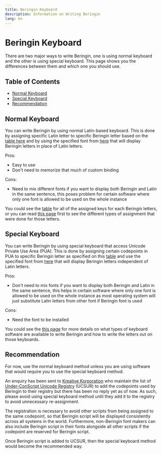 ```yaml
---
title: Beringin Keyboard
description: Information on Writing Beringin
lang: en
---
```



# Beringin Keyboard

There are two major ways to write Beringin, one is using normal keyboard and the other is using special keyboard. This page shows you the differences between them and which one you should use.


## Table of Contents

- [Normal Keyboard](#normal-keyboard)
- [Special Keyboard](#special-keyboard)
- [Recommendation](#recommendation)


## Normal Keyboard

You can write Beringin by using normal Latin-based keyboard. This is done by assigning specific Latin letter to specific Beringin letter based on the [table here](latin-table) and by using the specified font from [here](../mnh48-beringin/en) that will display Beringin letters in place of Latin letters.

Pros:
- Easy to use
- Don't need to memorize that much of custom binding

Cons:
- Need to mix different fonts if you want to display both Beringin and Latin in the same sentence, this poses problem for certain software where only one font is allowed to be used on the whole instance

You could see the [table](latin-table) for all of the assigned keys for each Beringin letters, or you can read [this page](normal-keyboard) first to see the different types of assignment that were done for those letters.


## Special Keyboard

You can write Beringin by using special keyboard that access Unicode Private Use Area (PUA). This is done by assigning certain codepoints in PUA to specific Beringin letter as specified on this [table](unicode-table) and use the specified font from [here](../mnh48-beringin/en) that will display Beringin letters independent of Latin letters.

Pros:
- Don't need to mix fonts if you want to display both Beringin and Latin in the same sentence, this helps in certain software where only one font is allowed to be used on the whole instance as most operating system will just substitute Latin letters from other font if Beringin font is used

Cons:
- Need the font to be installed

You could see the [this page](special-keyboard) for more details on what types of keyboard software are available to write Beringin and how to write the letters out on those keyboards.


## Recommendation

For now, use the normal keyboard method unless you are using software that would require you to use the special keyboard method.

An enquiry has been sent to [Kreative Korporation](https://www.kreativekorp.com) who maintain the list of [Under-ConScript Unicode Registry](https://www.kreativekorp.com/ucsur/) (UCSUR) to add the codepoints used by Beringin to their registry but there has been no reply yet as of now. As such, please avoid using special keyboard method until they add it to the registry to avoid unnecessary re-assignment.

The registration is necessary to avoid other scripts from being assigned to the same codepoint, so that Beringin script will be displayed consistently across all systems in the world. Furthermore, non-Beringin font makers can also include Beringin script in their fonts alongside all other scripts if the codepoint are reserved for Beringin script.

Once Beringin script is added to UCSUR, then the special keyboard method would become the recommended way.

